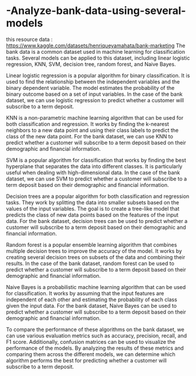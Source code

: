 # -Analyze-bank-data-using-several-models
this resource  data : https://www.kaggle.com/datasets/henriqueyamahata/bank-marketing
The bank data is a common dataset used in machine learning for classification tasks. Several models can be applied to this dataset, including linear logistic regression, KNN, SVM, decision tree, random forest, and Naive Bayes.

Linear logistic regression is a popular algorithm for binary classification. It is used to find the relationship between the independent variables and the binary dependent variable. The model estimates the probability of the binary outcome based on a set of input variables. In the case of the bank dataset, we can use logistic regression to predict whether a customer will subscribe to a term deposit.

KNN is a non-parametric machine learning algorithm that can be used for both classification and regression. It works by finding the k-nearest neighbors to a new data point and using their class labels to predict the class of the new data point. For the bank dataset, we can use KNN to predict whether a customer will subscribe to a term deposit based on their demographic and financial information.

SVM is a popular algorithm for classification that works by finding the best hyperplane that separates the data into different classes. It is particularly useful when dealing with high-dimensional data. In the case of the bank dataset, we can use SVM to predict whether a customer will subscribe to a term deposit based on their demographic and financial information.

Decision trees are a popular algorithm for both classification and regression tasks. They work by splitting the data into smaller subsets based on the values of the input variables. The goal is to create a tree-like model that predicts the class of new data points based on the features of the input data. For the bank dataset, decision trees can be used to predict whether a customer will subscribe to a term deposit based on their demographic and financial information.

Random forest is a popular ensemble learning algorithm that combines multiple decision trees to improve the accuracy of the model. It works by creating several decision trees on subsets of the data and combining their results. In the case of the bank dataset, random forest can be used to predict whether a customer will subscribe to a term deposit based on their demographic and financial information.

Naive Bayes is a probabilistic machine learning algorithm that can be used for classification. It works by assuming that the input features are independent of each other and estimating the probability of each class given the input data. For the bank dataset, Naive Bayes can be used to predict whether a customer will subscribe to a term deposit based on their demographic and financial information.

To compare the performance of these algorithms on the bank dataset, we can use various evaluation metrics such as accuracy, precision, recall, and F1 score. Additionally, confusion matrices can be used to visualize the performance of the models. By analyzing the results of these metrics and comparing them across the different models, we can determine which algorithm performs the best for predicting whether a customer will subscribe to a term deposit.
